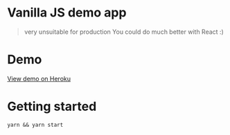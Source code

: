 # Vanilla JS demo app

> very unsuitable for production
> You could do much better with React :)

# Demo

[View demo on Heroku](https://vanilla-js-demo-app.herokuapp.com/)

# Getting started

```
yarn && yarn start
```
